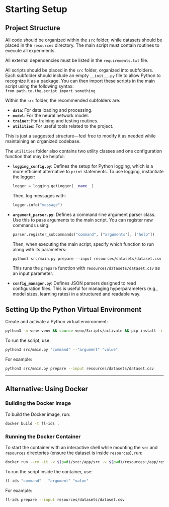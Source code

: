 # Starting Setup

## Project Structure  
All code should be organized within the `src` folder, while datasets should be placed in the `resources` directory. The main script must contain routines to execute all experiments.

All external dependencies must be listed in the `requirements.txt` file.

All scripts should be placed in the `src` folder, organized into subfolders. Each subfolder should include an empty `__init__.py` file to allow Python to recognize it as a package. You can then import these scripts in the main script using the following syntax:  
`from path.to.the.script import something`

Within the `src` folder, the recommended subfolders are:
- **`data`**: For data loading and processing.
- **`model`**: For the neural network model.
- **`trainer`**: For training and testing routines.
- **`utilities`**: For useful tools related to the project.

This is just a suggested structure—feel free to modify it as needed while maintaining an organized codebase.

The `utilities` folder also contains two utility classes and one configuration function that may be helpful:

- **`logging_config.py`**: Defines the setup for Python logging, which is a more efficient alternative to `print` statements. To use logging, instantiate the logger:
  ```python
  logger = logging.getLogger(__name__)
  ```
  Then, log messages with:
  ```python
  logger.info("message")
  ```

- **`argument_parser.py`**: Defines a command-line argument parser class. Use this to pass arguments to the main script. You can register new commands using:
  ```python
  parser.register_subcommands("command", ["arguments"], ["help"])
  ```
  Then, when executing the main script, specify which function to run along with its parameters:
  ```
  python3 src/main.py prepare --input resources/datasets/dataset.csv
  ```
  This runs the `prepare` function with `resources/datasets/dataset.csv` as an input parameter.

- **`config_manager.py`**: Defines JSON parsers designed to read configuration files. This is useful for managing hyperparameters (e.g., model sizes, learning rates) in a structured and readable way.

## Setting Up the Python Virtual Environment  
Create and activate a Python virtual environment:

```bash
python3 -m venv venv && source venv/Scripts/activate && pip install -r requirements.txt
```

To run the script, use:

```bash
python3 src/main.py "command" --"argument" "value"
```

For example:

```bash
python3 src/main.py prepare --input resources/datasets/dataset.csv
```

---

## Alternative: Using Docker  
### Building the Docker Image  
To build the Docker image, run:

```bash
docker build -t fl-ids .
```

### Running the Docker Container  
To start the container with an interactive shell while mounting the `src` and `resources` directories (ensure the dataset is inside `resources`), run:

```bash
docker run --rm -it -v $(pwd)/src:/app/src -v $(pwd)/resources:/app/resources:cached fl-ids bash
```

To run the script inside the container, use:

```bash
fl-ids "command" --"argument" "value"
```

For example:

```bash
fl-ids prepare --input resources/datasets/dataset.csv
```